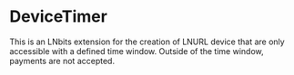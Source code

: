 # DeviceTimer

This is an LNbits extension for the creation of LNURL device that are only accessible with a defined time window. Outside of the time window, payments are not accepted.



